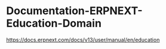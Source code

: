 # Documentation-ERPNEXT-Education-Domain


https://docs.erpnext.com/docs/v13/user/manual/en/education
